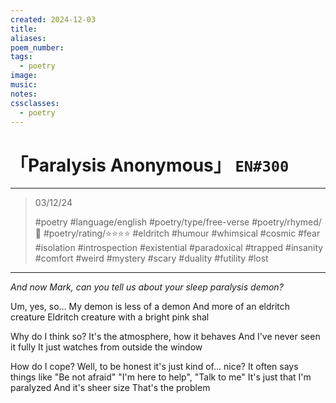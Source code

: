 ```yaml
---
created: 2024-12-03
title:
aliases:
poem_number:
tags:
  - poetry
image:
music:
notes:
cssclasses:
  - poetry
---
```

# 「Paralysis Anonymous」 `EN#300`

---

> 03/12/24
> 
> #poetry 
> #language/english 
> #poetry/type/free-verse 
> #poetry/rhymed/🔴 
> #poetry/rating/⭐⭐⭐⭐ 
> #eldritch #humour #whimsical #cosmic #fear #isolation #introspection #existential #paradoxical #trapped #insanity #comfort #weird #mystery #scary #duality #futility #lost 

---

*And now Mark, can you tell us about your sleep paralysis demon?*

Um, yes, so...
My demon is less of a demon
And more of an eldritch creature
Eldritch creature with a bright pink shal

Why do I think so?
It's the atmosphere, how it behaves
And I've never seen it fully
It just watches from outside the window

How do I cope?
Well, to be honest it's just kind of... nice?
It often says things like "Be not afraid"
"I'm here to help", "Talk to me"
It's just that I'm paralyzed
And it's sheer size
That's the problem